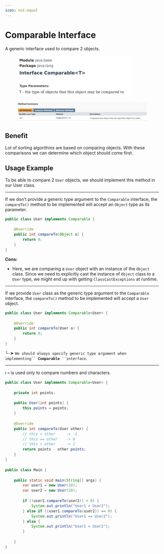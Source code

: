 ```yaml
---
icon: not-equal
---
```


# Comparable Interface

A generic interface used to compare 2 objects.

<div align="left">

<figure><img src="../../.gitbook/assets/java-ad-generics-7-comparable-interface-1.png" alt="" width="375"><figcaption></figcaption></figure>

</div>

<figure><img src="../../.gitbook/assets/java-ad-generics-8-comparable-interface-2.png" alt=""><figcaption></figcaption></figure>

## Benefit

Lot of sorting algorithms are based on comparing objects. With these comparisons we can determine which object should come first.



## Usage Example

To be able to compare 2 `User` objects, we should implement this method in our User class.

***

If we don't provide a generic type argument to the `Comparable` interface, the `compareTo()` method to be implemented will accept an `Object` type as its parameter.

```java
public class User implements Comparable {

    @Override
    public int compareTo(Object o) { 
        return 0;
    }
}
```



**Cons:**

* Here, we are comparing a `User` object with an instance of the `Object` class. Since we need to explicitly cast the instance of `Object` class to a `User` type, we might end up with getting `ClassCastExceptions` at runtime.



***

If we provide `User` class as the generic type argument to the `Comparable` interface, the `compareTo()` method to be implemented will accept a `User` object.

```java
public class User implements Comparable<User> {

    @Override
    public int compareTo(User o) {
        return 0;
    }
}
```

╰┈➤ `We should always specify generic type argument when implementing`` `**`Comparable`**` ``interface`.

***

ℹ️ `<` is used only to compare numbers and characters.

```java
public class User implements Comparable<User> {

    private int points;

    public User(int points) {
        this.points = points;
    }

    @Override
    public int compareTo(User other) {
        // this < other     -> -1
        // this == other    -> 0
        // this > other     -> 1
        return points - other.points;
    }
}

public class Main {

    public static void main(String[] args) {
        var user1 = new User(10);
        var user2 = new User(20);
        
        if ((user1.compareTo(user2)) < 0) {
            System.out.println("User1 < User2");
        } else if ((user1.compareTo(user2)) == 0) {
            System.out.println("User1 == User2");
        } else {
            System.out.println("User1 > User2");
        }

    }
}
```



